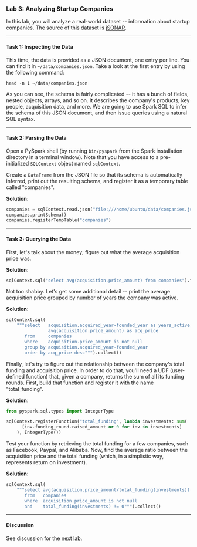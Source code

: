 ### Lab 3: Analyzing Startup Companies

In this lab, you will analyze a real-world dataset -- information about startup companies. The source of this dataset is [jSONAR](http://jsonstudio.com/resources/).

___

#### Task 1: Inspecting the Data

This time, the data is provided as a JSON document, one entry per line. You can find it in `~/data/companies.json`. Take a look at the first entry by using the following command:

```
head -n 1 ~/data/companies.json
```

As you can see, the schema is fairly complicated -- it has a bunch of fields, nested objects, arrays, and so on. It describes the company's products, key people, acquisition data, and more. We are going to use Spark SQL to infer the schema of this JSON document, and then issue queries using a natural SQL syntax.

___

#### Task 2: Parsing the Data

Open a PySpark shell (by running `bin/pyspark` from the Spark installation directory in a terminal window). Note that you have access to a pre-initialized `SQLContext` object named `sqlContext`.

Create a `DataFrame` from the JSON file so that its schema is automatically inferred, print out the resulting schema, and register it as a temporary table called "companies".

**Solution**:

```python
companies = sqlContext.read.json("file:///home/ubuntu/data/companies.json")
companies.printSchema()
companies.registerTempTable("companies")
```

___

#### Task 3: Querying the Data

First, let's talk about the money; figure out what the average acquisition price was.

**Solution**:

```python
sqlContext.sql("select avg(acquisition.price_amount) from companies").first()
```

Not too shabby. Let's get some additional detail -- print the average acquisition price grouped by number of years the company was active.

**Solution**:

```python
sqlContext.sql(
    """select   acquisition.acquired_year-founded_year as years_active,
                avg(acquisition.price_amount) as acq_price
       from     companies
       where    acquisition.price_amount is not null
       group by acquisition.acquired_year-founded_year
       order by acq_price desc""").collect()
```

Finally, let's try to figure out the relationship between the company's total funding and acquisition price. In order to do that, you'll need a UDF (user-defined function) that, given a company, returns the sum of all its funding rounds. First, build that function and register it with the name "total_funding".

**Solution**:

```python
from pyspark.sql.types import IntegerType

sqlContext.registerFunction("total_funding", lambda investments: sum(
      [inv.funding_round.raised_amount or 0 for inv in investments]
    ), IntegerType())
```

Test your function by retrieving the total funding for a few companies, such as Facebook, Paypal, and Alibaba. Now, find the average ratio between the acquisition price and the total funding (which, in a simplistic way, represents return on investment).

**Solution**:

```python
sqlContext.sql(
    """select avg(acquisition.price_amount/total_funding(investments))
       from   companies
       where  acquisition.price_amount is not null
       and    total_funding(investments) != 0""").collect()
```

___

#### Discussion

See discussion for the [next lab](lab4-propprices.md).
